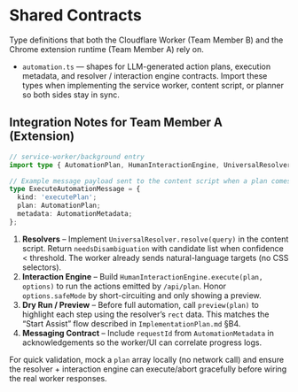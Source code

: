 # Shared Contracts

Type definitions that both the Cloudflare Worker (Team Member B) and the Chrome extension runtime (Team Member A) rely on.

- `automation.ts` — shapes for LLM-generated action plans, execution metadata, and resolver / interaction engine contracts. Import these types when implementing the service worker, content script, or planner so both sides stay in sync.

## Integration Notes for Team Member A (Extension)

```ts
// service-worker/background entry
import type { AutomationPlan, HumanInteractionEngine, UniversalResolver } from '../shared/automation';

// Example message payload sent to the content script when a plan comes back from the worker API
type ExecuteAutomationMessage = {
  kind: 'executePlan';
  plan: AutomationPlan;
  metadata: AutomationMetadata;
};
```

1. **Resolvers** – Implement `UniversalResolver.resolve(query)` in the content script. Return `needsDisambiguation` with candidate list when confidence < threshold. The worker already sends natural-language targets (no CSS selectors).
2. **Interaction Engine** – Build `HumanInteractionEngine.execute(plan, options)` to run the actions emitted by `/api/plan`. Honor `options.safeMode` by short-circuiting and only showing a preview.
3. **Dry Run / Preview** – Before full automation, call `preview(plan)` to highlight each step using the resolver’s `rect` data. This matches the “Start Assist” flow described in `ImplementationPlan.md` §B4.
4. **Messaging Contract** – Include `requestId` from `AutomationMetadata` in acknowledgements so the worker/UI can correlate progress logs.

For quick validation, mock a `plan` array locally (no network call) and ensure the resolver + interaction engine can execute/abort gracefully before wiring the real worker responses.

